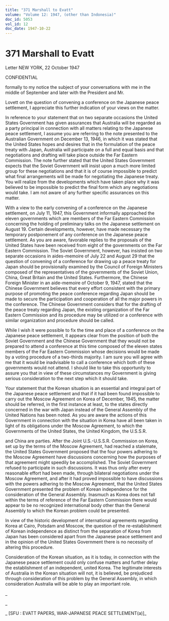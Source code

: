 ```yaml
---
title: "371 Marshall to Evatt"
volume: "Volume 12: 1947, (other than Indonesia)"
doc_id: 5053
vol_id: 12
doc_date: 1947-10-22
---
```


# 371 Marshall to Evatt

Letter NEW YORK, 22 October 1947

CONFIDENTIAL

formally to my notice the subject of your conversations with me in the middle of September and later with the President and Mr.

Lovett on the question of convening a conference on the Japanese peace settlement, I appreciate this further indication of your views on the matter.

In reference to your statement that on two separate occasions the United States Government has given assurances that Australia will be regarded as a party principal in connection with all matters relating to the Japanese peace settlement, I assume you are referring to the note presented to the Australian Government on December 13, 1946, in which it was stated that the United States hopes and desires that in the formulation of the peace treaty with Japan, Australia will participate on a full and equal basis and that negotiations and drafting will take place outside the Far Eastern Commission. The note further stated that the United States Government expects that the Soviet Government will insist upon a much more limited group for these negotiations and that it is of course impossible to predict what final arrangements will be made for negotiating the Japanese treaty. You will realize from the developments which have taken place why it was believed to be impossible to predict the final form which any negotiations would take. I am not aware of any further specific assurances on this matter.

With a view to the early convening of a conference on the Japanese settlement, on July 11, 1947, this Government informally approached the eleven governments which are members of the Far Eastern Commission concerning the holding of preliminary talks on the Japanese settlement on August 19. Certain developments, however, have made necessary the temporary postponement of any conference on the Japanese peace settlement. As you are aware, favorable replies to the proposals of the United States have been received from eight of the governments on the Far Eastern Commission. The Soviet Government, however, has insisted on two separate occasions in aides-memoire of July 22 and August 29 that the question of convening of a conference for drawing up a peace treaty for Japan should be provisionally examined by the Council of Foreign Ministers composed of the representatives of the governments of the Soviet Union, China, Great Britain and the United States. Furthermore, the Chinese Foreign Minister in an aide-memoire of October 9, 1947, stated that the Chinese Government believes that every effort consistent with the primary purpose of promoting the peace conference regarding Japan should be made to secure the participation and cooperation of all the major powers in the conference. The Chinese Government considers that for the drafting of the peace treaty regarding Japan, the existing organization of the Far Eastern Commission and its procedure may be utilized or a conference with similar organization and procedure should be called.

While I wish it were possible to fix the time and place of a conference on the Japanese peace settlement, it appears clear from the position of both the Soviet Government and the Chinese Government that they would not be prepared to attend a conference at this time composed of the eleven states members of the Far Eastern Commission whose decisions would be made by a voting procedure of a two-thirds majority. I am sure you will agree with me that it would be inadvisable to call a conference which both of these governments would not attend. I should like to take this opportunity to assure you that in view of these circumstances my Government is giving serious consideration to the next step which it should take.

Your statement that the Korean situation is an essential and integral part of the Japanese peace settlement and that if it had been found impossible to carry out the Moscow Agreement on Korea of December, 1945, the matter should be referred, in the first instance at least, to the states directly concerned in the war with Japan instead of the General Assembly of the United Nations has been noted. As you are aware the actions of this Government in connection with the situation in Korea have all been taken in light of its obligations under the Moscow Agreement, to which the Governments of the United States, the United Kingdom, the U.S.S.R.

and China are parties. After the Joint U.S.-U.S.S.R. Commission on Korea, set up by the terms of the Moscow Agreement, had reached a stalemate, the United States Government proposed that the four powers adhering to the Moscow Agreement have discussions concerning how the purposes of that agreement might speedily be accomplished. The Soviet Government refused to participate in such discussions. It was thus only after every reasonable effort had been made, through bilateral negotiations under the Moscow Agreement, and after it had proved impossible to have discussions with the powers adhering to the Moscow Agreement, that the United States Government presented the problem of Korean independence for the consideration of the General Assembly. Inasmuch as Korea does not fall within the terms of reference of the Far Eastern Commission there would appear to be no recognized international body other than the General Assembly to which the Korean problem could be presented.

In view of the historic development of international agreements regarding Korea at Cairo, Potsdam and Moscow, the question of the re-establishment of Korean independence as distinct from the separation of Korea from Japan has been considered apart from the Japanese peace settlement and in the opinion of the United States Government there is no necessity of altering this procedure.

Consideration of the Korean situation, as it is today, in connection with the Japanese peace settlement could only confuse matters and further delay the establishment of an independent, united Korea. The legitimate interests of Australia in the Korean situation will not, it is believed, be prejudiced through consideration of this problem by the General Assembly, in which consideration Australia will be able to play an important role.

_

_

_ [SFU : EVATT PAPERS, WAR-JAPANESE PEACE SETTLEMENT(a)]_
